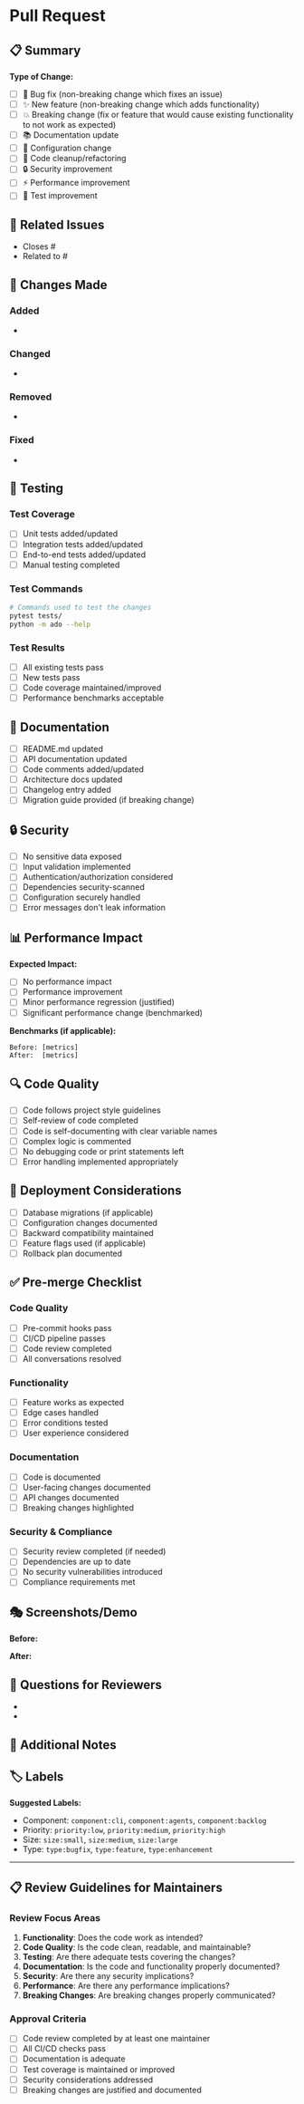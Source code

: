 # Pull Request

## 📋 Summary
<!-- Provide a brief description of the changes in this PR -->

**Type of Change:**
- [ ] 🐛 Bug fix (non-breaking change which fixes an issue)
- [ ] ✨ New feature (non-breaking change which adds functionality)
- [ ] 💥 Breaking change (fix or feature that would cause existing functionality to not work as expected)
- [ ] 📚 Documentation update
- [ ] 🔧 Configuration change
- [ ] 🧹 Code cleanup/refactoring
- [ ] 🔒 Security improvement
- [ ] ⚡ Performance improvement
- [ ] 🧪 Test improvement

## 🎯 Related Issues
<!-- Link related issues using keywords like "Closes #123" or "Fixes #456" -->
- Closes #
- Related to #

## 🔄 Changes Made
<!-- Describe the changes made in this PR -->

### Added
- 

### Changed
- 

### Removed
- 

### Fixed
- 

## 🧪 Testing
<!-- Describe the testing performed to verify your changes -->

### Test Coverage
- [ ] Unit tests added/updated
- [ ] Integration tests added/updated
- [ ] End-to-end tests added/updated
- [ ] Manual testing completed

### Test Commands
```bash
# Commands used to test the changes
pytest tests/
python -m ado --help
```

### Test Results
- [ ] All existing tests pass
- [ ] New tests pass
- [ ] Code coverage maintained/improved
- [ ] Performance benchmarks acceptable

## 📖 Documentation
<!-- Documentation changes and updates -->

- [ ] README.md updated
- [ ] API documentation updated
- [ ] Code comments added/updated
- [ ] Architecture docs updated
- [ ] Changelog entry added
- [ ] Migration guide provided (if breaking change)

## 🔒 Security
<!-- Security considerations and checklist -->

- [ ] No sensitive data exposed
- [ ] Input validation implemented
- [ ] Authentication/authorization considered
- [ ] Dependencies security-scanned
- [ ] Configuration securely handled
- [ ] Error messages don't leak information

## 📊 Performance Impact
<!-- Performance implications of the changes -->

**Expected Impact:**
- [ ] No performance impact
- [ ] Performance improvement
- [ ] Minor performance regression (justified)
- [ ] Significant performance change (benchmarked)

**Benchmarks (if applicable):**
```
Before: [metrics]
After:  [metrics]
```

## 🔍 Code Quality
<!-- Code quality checklist -->

- [ ] Code follows project style guidelines
- [ ] Self-review of code completed
- [ ] Code is self-documenting with clear variable names
- [ ] Complex logic is commented
- [ ] No debugging code or print statements left
- [ ] Error handling implemented appropriately

## 🚀 Deployment Considerations
<!-- Deployment and rollout considerations -->

- [ ] Database migrations (if applicable)
- [ ] Configuration changes documented
- [ ] Backward compatibility maintained
- [ ] Feature flags used (if applicable)
- [ ] Rollback plan documented

## ✅ Pre-merge Checklist
<!-- Final checklist before merge -->

### Code Quality
- [ ] Pre-commit hooks pass
- [ ] CI/CD pipeline passes
- [ ] Code review completed
- [ ] All conversations resolved

### Functionality
- [ ] Feature works as expected
- [ ] Edge cases handled
- [ ] Error conditions tested
- [ ] User experience considered

### Documentation
- [ ] Code is documented
- [ ] User-facing changes documented
- [ ] API changes documented
- [ ] Breaking changes highlighted

### Security & Compliance
- [ ] Security review completed (if needed)
- [ ] Dependencies are up to date
- [ ] No security vulnerabilities introduced
- [ ] Compliance requirements met

## 🎭 Screenshots/Demo
<!-- Include screenshots, GIFs, or demo links for UI changes -->

**Before:**
<!-- Screenshot or description of current state -->

**After:**
<!-- Screenshot or description of new state -->

## 🤔 Questions for Reviewers
<!-- Specific questions or concerns for reviewers -->

- 
- 

## 📝 Additional Notes
<!-- Any additional information for reviewers -->

## 🏷️ Labels
<!-- Suggest appropriate labels for this PR -->
**Suggested Labels:**
- Component: `component:cli`, `component:agents`, `component:backlog`
- Priority: `priority:low`, `priority:medium`, `priority:high`
- Size: `size:small`, `size:medium`, `size:large`
- Type: `type:bugfix`, `type:feature`, `type:enhancement`

---

## 📋 Review Guidelines for Maintainers

### Review Focus Areas
1. **Functionality**: Does the code work as intended?
2. **Code Quality**: Is the code clean, readable, and maintainable?
3. **Testing**: Are there adequate tests covering the changes?
4. **Documentation**: Is the code and functionality properly documented?
5. **Security**: Are there any security implications?
6. **Performance**: Are there any performance implications?
7. **Breaking Changes**: Are breaking changes properly communicated?

### Approval Criteria
- [ ] Code review completed by at least one maintainer
- [ ] All CI/CD checks pass
- [ ] Documentation is adequate
- [ ] Test coverage is maintained or improved
- [ ] Security considerations addressed
- [ ] Breaking changes are justified and documented